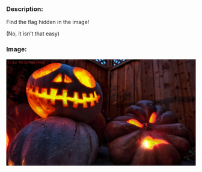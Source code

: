 ### Description:

Find the flag hidden in the image!

(No, it isn't that easy)

### Image:

![Image](https://raw.githubusercontent.com/r4g1n-cajun/CTF-Writeups/master/NCSAM%20Hacktober%20CTF%202018/Steganography/Files/dbF4YNuNcnEkKcHNCNWhxVYtemdXgiAt.png)
